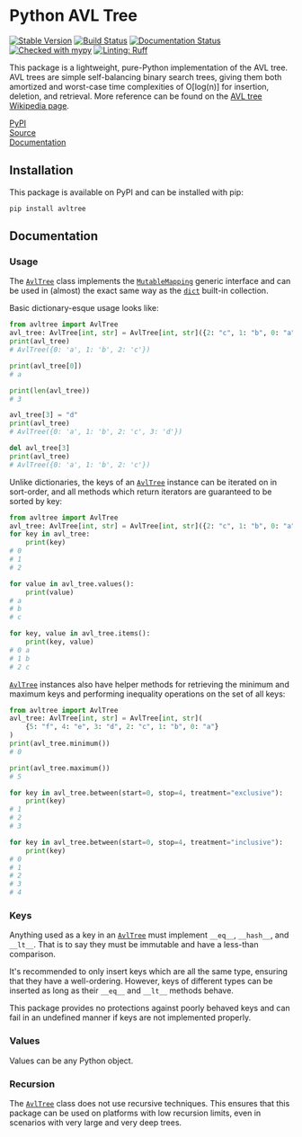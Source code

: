 # Python AVL Tree
[![Stable Version](https://img.shields.io/pypi/v/avltree?color=blue)](https://pypi.org/project/avltree/)
[![Build Status](https://github.com/cfandrews/PythonAvlTree/actions/workflows/build.yml/badge.svg)](https://github.com/cfandrews/PythonAvlTree/actions)
[![Documentation Status](https://github.com/cfandrews/PythonAvlTree/actions/workflows/documentation.yml/badge.svg)](https://github.com/cfandrews/PythonAvlTree/actions)
[![Checked with mypy](https://www.mypy-lang.org/static/mypy_badge.svg)](https://mypy-lang.org/)
[![Linting: Ruff](https://img.shields.io/endpoint?url=https://raw.githubusercontent.com/charliermarsh/ruff/main/assets/badge/v2.json)](https://github.com/astral-sh/ruff)

This package is a lightweight, pure-Python implementation of the AVL tree. AVL trees are simple self-balancing binary
search trees, giving them both amortized and worst-case time complexities of O[log(n)] for insertion, deletion, and
retrieval. More reference can be found on the [AVL tree Wikipedia page](https://en.wikipedia.org/wiki/AVL_tree).

[PyPI](https://pypi.org/project/avltree/)\
[Source](https://github.com/cfandrews/PythonAvlTree)\
[Documentation](https://cfandrews.github.io/PythonAvlTree/avltree.html)

## Installation
This package is available on PyPI and can be installed with pip:
```shell
pip install avltree
```

## Documentation
### Usage
The [`AvlTree`](https://cfandrews.github.io/PythonAvlTree/avltree.html#AvlTree) class implements the
[`MutableMapping`](https://docs.python.org/3/library/collections.abc.html#collections.abc.MutableMapping) generic
interface and can be used in (almost) the exact same way as the
[`dict`](https://docs.python.org/3/library/stdtypes.html#mapping-types-dict) built-in collection.

Basic dictionary-esque usage looks like:
```python
from avltree import AvlTree
avl_tree: AvlTree[int, str] = AvlTree[int, str]({2: "c", 1: "b", 0: "a"})
print(avl_tree)
# AvlTree({0: 'a', 1: 'b', 2: 'c'})

print(avl_tree[0])
# a

print(len(avl_tree))
# 3

avl_tree[3] = "d"
print(avl_tree)
# AvlTree({0: 'a', 1: 'b', 2: 'c', 3: 'd'})

del avl_tree[3]
print(avl_tree)
# AvlTree({0: 'a', 1: 'b', 2: 'c'})
```

Unlike dictionaries, the keys of an [`AvlTree`](https://cfandrews.github.io/PythonAvlTree/avltree.html#AvlTree) instance
can be iterated on in sort-order, and all methods which return iterators are guaranteed to be sorted by key:
```python
from avltree import AvlTree
avl_tree: AvlTree[int, str] = AvlTree[int, str]({2: "c", 1: "b", 0: "a"})
for key in avl_tree:
    print(key)
# 0
# 1
# 2

for value in avl_tree.values():
    print(value)
# a
# b
# c

for key, value in avl_tree.items():
    print(key, value)
# 0 a
# 1 b
# 2 c
```

[`AvlTree`](https://cfandrews.github.io/PythonAvlTree/avltree.html#AvlTree) instances also have helper methods for
retrieving the minimum and maximum keys and performing inequality operations on the set of all keys:
```python
from avltree import AvlTree
avl_tree: AvlTree[int, str] = AvlTree[int, str](
    {5: "f", 4: "e", 3: "d", 2: "c", 1: "b", 0: "a"}
)
print(avl_tree.minimum())
# 0

print(avl_tree.maximum())
# 5

for key in avl_tree.between(start=0, stop=4, treatment="exclusive"):
    print(key)
# 1
# 2
# 3

for key in avl_tree.between(start=0, stop=4, treatment="inclusive"):
    print(key)
# 0
# 1
# 2
# 3
# 4
```

### Keys
Anything used as a key in an [`AvlTree`](https://cfandrews.github.io/PythonAvlTree/avltree.html#AvlTree) must implement
`__eq__`, `__hash__`, and `__lt__`. That is to say they must be immutable and have a less-than comparison.

It's recommended to only insert keys which are all the same type, ensuring that they have a well-ordering. However,
keys of different types can be inserted as long as their `__eq__` and `__lt__` methods behave.

This package provides no protections against poorly behaved keys and can fail in an undefined manner if keys are not
implemented properly.

### Values
Values can be any Python object.

### Recursion
The [`AvlTree`](https://cfandrews.github.io/PythonAvlTree/avltree.html#AvlTree) class does not use recursive techniques.
This ensures that this package can be used on platforms with low recursion limits, even in scenarios with very large and
very deep trees.
